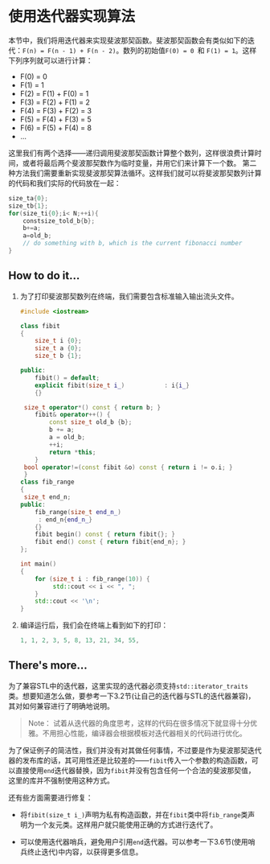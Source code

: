 # 使用迭代器实现算法

本节中，我们将用迭代器来实现斐波那契函数。斐波那契函数会有类似如下的迭代：`F(n) = F(n - 1) + F(n - 2)`。数列的初始值`F(0) = 0 `和 `F(1) = 1`。这样下列序列就可以进行计算：

- F(0) = 0
- F(1) = 1
- F(2) = F(1) + F(0) = 1
- F(3) = F(2) + F(1) = 2
- F(4) = F(3) + F(2) = 3
- F(5) = F(4) + F(3) = 5
- F(6) = F(5) + F(4) = 8
- ...

这里我们有两个选择——递归调用斐波那契函数计算整个数列，这样很浪费计算时间，或者将最后两个斐波那契数作为临时变量，并用它们来计算下一个数。
第二种方法我们需要重新实现斐波那契算法循环。这样我们就可以将斐波那契数列计算的代码和我们实际的代码放在一起：

```c++
size_ta{0};
size_tb{1};
for(size_ti{0};i< N;++i){
    constsize_told_b{b};
    b+=a;
    a=old_b;
    // do something with b, which is the current fibonacci number
}
```

## How to do it...

1. 为了打印斐波那契数列在终端，我们需要包含标准输入输出流头文件。

   ```c++
   #include <iostream>

   class fibit
   {
       size_t i {0};
       size_t a {0};
       size_t b {1};

   public:
       fibit() = default;
       explicit fibit(size_t i_)           : i{i_}
       {}

   	size_t operator*() const { return b; }
       fibit& operator++() {
           const size_t old_b {b};
           b += a;
           a = old_b;
           ++i;
           return *this;
       } 
   	bool operator!=(const fibit &o) const { return i != o.i; }
    }
   class fib_range
   {
   	size_t end_n;
   public:
       fib_range(size_t end_n_)
       	: end_n{end_n_}
       {}
       fibit begin() const { return fibit{}; }
       fibit end() const { return fibit{end_n}; }
   };

   int main()
   {
       for (size_t i : fib_range(10)) {
      		std::cout << i << ", ";
       }
       std::cout << '\n';
   }
   ```

10. 编译运行后，我们会在终端上看到如下的打印：

    ```c++
    1, 1, 2, 3, 5, 8, 13, 21, 34, 55,
    ```

## There's more...

为了兼容STL中的迭代器，这里实现的迭代器必须支持`std::iterator_traits`类。想要知道怎么做，要参考一下3.2节(让自己的迭代器与STL的迭代器兼容)，其对如何兼容进行了明确地说明。

> Note：
> 试着从迭代器的角度思考，这样的代码在很多情况下就显得十分优雅。不用担心性能，编译器会根据模板对迭代器相关的代码进行优化。

为了保证例子的简洁性，我们并没有对其做任何事情，不过要是作为斐波那契迭代器的发布库的话，其可用性还是比较差的——`fibit`传入一个参数的构造函数，可以直接使用`end`迭代器替换，因为`fibit`并没有包含任何一个合法的斐波那契值，这里的库并不强制使用这种方式。

还有些方面需要进行修复：

- 将`fibit(size_t i_)`声明为私有构造函数，并在`fibit`类中将`fib_range`类声明为一个友元类。这样用户就只能使用正确的方式进行迭代了。

- 可以使用迭代器哨兵，避免用户引用`end`迭代器。可以参考一下3.6节(使用哨兵终止迭代)中内容，以获得更多信息。
